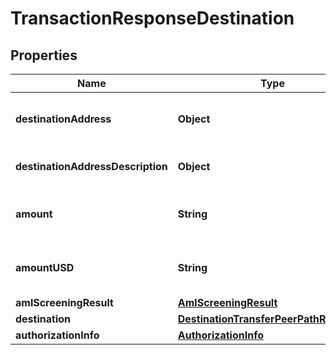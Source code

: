 

# TransactionResponseDestination


## Properties

| Name | Type | Description | Notes |
|------------ | ------------- | ------------- | -------------|
|**destinationAddress** | **Object** | Address where the asset was transferred. |  [optional] |
|**destinationAddressDescription** | **Object** | Description of the address. |  [optional] |
|**amount** | **String** | The amount to be sent to this destination. |  [optional] |
|**amountUSD** | **String** | The USD value of the requested amount. |  [optional] |
|**amlScreeningResult** | [**AmlScreeningResult**](AmlScreeningResult.md) |  |  [optional] |
|**destination** | [**DestinationTransferPeerPathResponse**](DestinationTransferPeerPathResponse.md) |  |  [optional] |
|**authorizationInfo** | [**AuthorizationInfo**](AuthorizationInfo.md) |  |  [optional] |



